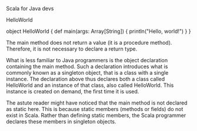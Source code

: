 Scala for Java devs

HelloWorld

object HelloWorld {
  def main(args: Array[String]) {
    println("Hello, world!")
  }
}

The main method does not return a value (it is a procedure method). Therefore, it is not necessary to declare a return type.

What is less familiar to Java programmers is the object declaration containing the main method. Such a declaration introduces what is commonly known as a singleton object, that is a class with a single instance. The declaration above thus declares both a class called HelloWorld and an instance of that class, also called HelloWorld. This instance is created on demand, the first time it is used.

The astute reader might have noticed that the main method is not declared as static here. This is because static members (methods or fields) do not exist in Scala. Rather than defining static members, the Scala programmer declares these members in singleton objects.